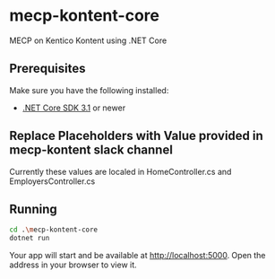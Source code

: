 # mecp-kontent-core

MECP on Kentico Kontent using .NET Core

## Prerequisites

Make sure you have the following installed:

- [.NET Core SDK 3.1](https://www.microsoft.com/net/core) or newer

## Replace <ProjectID> Placeholders with Value provided in mecp-kontent slack channel

Currently these values are localed in HomeController.cs and EmployersController.cs

## Running

```bash
cd .\mecp-kontent-core
dotnet run
```

Your app will start and be available at [http://localhost:5000](http://localhost:5000). Open the address in your browser to view it.

